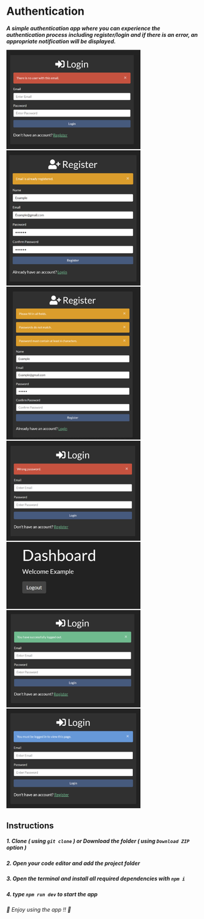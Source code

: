 # Authentication
***A simple authentication app where you can experience the authentication process including register/login and if there is an error, an appropriate notification will be displayed.***

<img src="images/1.png" width=350>
<img src="images/2.png" width=350>
<img src="images/3.png" width=350>
<img src="images/4.png" width=350>
<img src="images/5.png" width=350>
<img src="images/6.png" width=350>
<img src="images/7.png" width=350>

## Instructions
##### 1. Clone ***( using `git clone` )*** or Download the folder ***( using ***`Download ZIP`*** option )*** #####
##### 2. Open your code editor and add the project folder #####
##### 3. Open the terminal and install all required dependencies with ***`npm i`*** #####
##### 4. type ***`npm run dev`*** to start the app #####

 ###### 👮 *Enjoy using the app !!* 👮 ######
